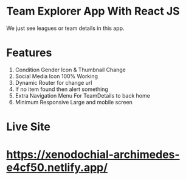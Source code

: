 # Team Explorer App With React JS
We just see leagues or team details in this app.

# Features
1. Condition Gender Icon & Thumbnail Change
2. Social Media Icon 100% Working
3. Dynamic Router for change url
4. If no item found then alert something
5. Extra Navigation Menu For TeamDetails to back home
6. Minimum Responsive Large and mobile screen

# Live Site
# https://xenodochial-archimedes-e4cf50.netlify.app/